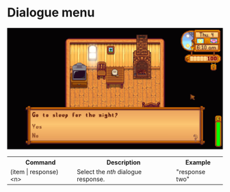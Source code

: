 # Dialogue menu

<img src="./images/dialogue-menu.png" width="600" />

<table>
    <tr>
        <th>Command</th>
        <th>Description</th>
        <th>Example</th>
    </tr>
    <tr>
        <td>(item | response) &lt;n&gt;</td>
        <td>Select the <i>nth</i> dialogue response.</td>
        <td>"response two"</td>
    </tr>
</table>